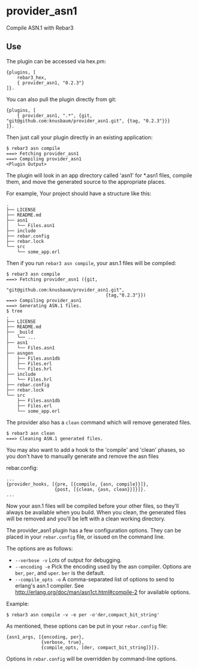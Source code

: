 provider_asn1
=====

Compile ASN.1 with Rebar3

Use
---

The plugin can be accessed via hex.pm:
```
{plugins, [
    rebar3_hex,
    { provider_asn1, "0.2.3"}
]}.
```

You can also pull the plugin directly from git:
```
{plugins, [
    { provider_asn1, ".*", {git, "git@github.com:knusbaum/provider_asn1.git", {tag, "0.2.3"}}}
]}.
```

Then just call your plugin directly in an existing application:

```
$ rebar3 asn compile
===> Fetching provider_asn1
===> Compiling provider_asn1
<Plugin Output>
```

The plugin will look in an app directory called 'asn1' for *.asn1 files, compile them, and move the generated source to the appropriate places.

For example, Your project should have a structure like this:
```
.
├── LICENSE
├── README.md
├── asn1
│   └── Files.asn1
├── include
├── rebar.config
├── rebar.lock
└── src
    └── some_app.erl
```
Then if you run `rebar3 asn compile`, your asn.1 files will be compiled:
```
$ rebar3 asn compile
===> Fetching provider_asn1 ({git,
                                     "git@github.com:knusbaum/provider_asn1.git",
                                     {tag,"0.2.3"}})
===> Compiling provider_asn1
===> Generating ASN.1 files.
$ tree
.
├── LICENSE
├── README.md
├── _build
│   └── ...
├── asn1
│   └── Files.asn1
├── asngen
│   ├── Files.asn1db
│   ├── Files.erl
│   └── Files.hrl
├── include
│   └── Files.hrl
├── rebar.config
├── rebar.lock
└── src
    ├── Files.asn1db
    ├── Files.erl
    └── some_app.erl
```

The provider also has a `clean` command which will remove generated files.
```
$ rebar3 asn clean
===> Cleaning ASN.1 generated files.
```

You may also want to add a hook to the 'compile' and 'clean' phases, so you don't have to manually generate and remove the asn files

rebar.config:
```
...
{provider_hooks, [{pre, [{compile, {asn, compile}}]},
                  {post, [{clean, {asn, clean}}]}]}.
...
```
Now your asn.1 files will be compiled before your other files, so they'll always be available when you build.
When you clean, the generated files will be removed and you'll be left with a clean working directory.

The provider_asn1 plugin has a few configuration options.
They can be placed in your `rebar.config` file, or issued on the command line.

The options are as follows:
 * `--verbose -v` Lots of output for debugging.
 * `--encoding -e` Pick the encoding used by the asn compiler. Options are `ber`, `per`, and `uper`. `ber` is the default.
 * `--compile_opts -o` A comma-separated list of options to send to erlang's asn.1 compiler. See http://erlang.org/doc/man/asn1ct.html#compile-2 for available options.

Example:
```
$ rebar3 asn compile -v -e per -o'der,compact_bit_string'
```

As mentioned, these options can be put in your `rebar.config` file:
```
{asn1_args, [{encoding, per},
             {verbose, true},
             {compile_opts, [der, compact_bit_string]}]}.
```

Options in `rebar.config` will be overridden by command-line options.
